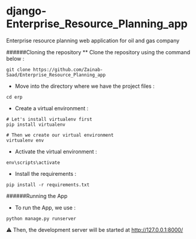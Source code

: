 # django-Enterprise_Resource_Planning_app
Enterprise resource planning web application for oil and gas company

######Cloning the repository
** Clone the repository using the command below :
```
git clone https://github.com/Zainab-Saad/Enterprise_Resource_Planning_app
```
* Move into the directory where we have the project files :
```
cd erp
```
* Create a virtual environment :
```
# Let's install virtualenv first
pip install virtualenv

# Then we create our virtual environment
virtualenv env
```
* Activate the virtual environment :
```
env\scripts\activate
```
* Install the requirements :
```
pip install -r requirements.txt
```
######Running the App
* To run the App, we use :
```
python manage.py runserver
```

⚠ Then, the development server will be started at http://127.0.0.1:8000/
